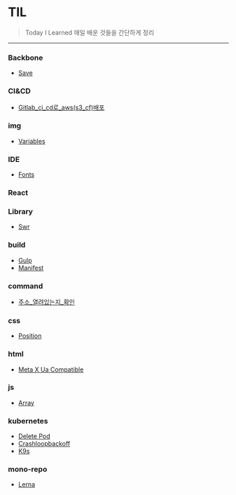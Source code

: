 # TIL
> Today I Learned
매일 배운 것들을 간단하게 정리
---
### Backbone

- [Save](Backbone/save.md)

### CI&CD

- [Gitlab_ci_cd로_aws(s3_cf)배포](CI&CD/gitLab_ci_cd로_aws(s3_cf)배포.md)

### img

- [Variables](img/variables.png)

### IDE

- [Fonts](IDE/fonts.md)

### React


### Library

- [Swr](Library/SWR.md)

### build

- [Gulp](build/gulp.md)
- [Manifest](build/manifest.md)

### command

- [주소_열려있는지_확인](command/주소_열려있는지_확인.md)

### css

- [Position](css/position.md)

### html

- [Meta X Ua Compatible](html/meta-X-UA-Compatible.md)

### js

- [Array](js/Array.reducer.md)

### kubernetes

- [Delete Pod](kubernetes/Delete-Pod.md)
- [Crashloopbackoff](kubernetes/CrashLoopBackOff.md)
- [K9s](kubernetes/k9s.md)

### mono-repo

- [Lerna](mono-repo/lerna.md)

